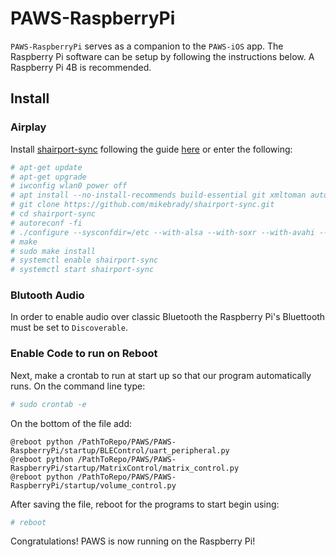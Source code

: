 # PAWS-RaspberryPi

`PAWS-RaspberryPi` serves as a companion to the `PAWS-iOS` app. The Raspberry Pi software can be setup by following the instructions below. A Raspberry Pi 4B is recommended. 

## Install

### Airplay

Install [shairport-sync](https://github.com/mikebrady/shairport-sync) following the guide [here](https://github.com/mikebrady/shairport-sync/blob/master/INSTALL.md) or enter the following:

```bash
# apt-get update
# apt-get upgrade
# iwconfig wlan0 power off
# apt install --no-install-recommends build-essential git xmltoman autoconf automake libtool libpopt-dev libconfig-dev libasound2-dev avahi-daemon libavahi-client-dev libssl-dev libsoxr-dev
# git clone https://github.com/mikebrady/shairport-sync.git
# cd shairport-sync
# autoreconf -fi
# ./configure --sysconfdir=/etc --with-alsa --with-soxr --with-avahi --with-ssl=openssl --with-systemd
# make
# sudo make install
# systemctl enable shairport-sync
# systemctl start shairport-sync
```

### Blutooth Audio

In order to enable audio over classic Bluetooth the Raspberry Pi's Bluettooth must be set to `Discoverable`.

### Enable Code to run on Reboot

Next, make a crontab to run at start up so that our program automatically runs.
On the command line type:

```bash
# sudo crontab -e
```

On the bottom of the file add:

```text
@reboot python /PathToRepo/PAWS/PAWS-RaspberryPi/startup/BLEControl/uart_peripheral.py
@reboot python /PathToRepo/PAWS/PAWS-RaspberryPi/startup/MatrixControl/matrix_control.py
@reboot python /PathToRepo/PAWS/PAWS-RaspberryPi/startup/volume_control.py
```

After saving the file, reboot for the programs to start begin using:

```bash
# reboot
```

Congratulations! PAWS is now running on the Raspberry Pi!
